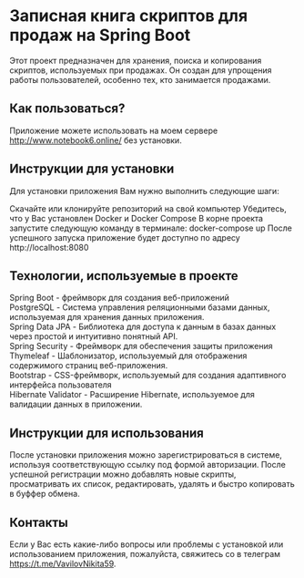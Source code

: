 # Записная книга скриптов для продаж на Spring Boot
Этот проект предназначен для хранения, поиска и копирования скриптов, используемых при продажах. Он создан для упрощения работы пользователей, особенно тех, кто занимается продажами.

## Как пользоваться?
Приложение можете использовать на моем сервере http://www.notebook6.online/ без установки. 

## Инструкции для установки
Для установки приложения Вам нужно выполнить следующие шаги: 

Скачайте или клонируйте репозиторий на свой компьютер
Убедитесь, что у Вас установлен Docker и Docker Compose
В корне проекта запустите следующую команду в терминале:
docker-compose up
После успешного запуска приложение будет доступно по адресу http://localhost:8080

## Технологии, используемые в проекте 
Spring Boot - фреймворк для создания веб-приложений  
PostgreSQL - Система управления реляционными базами данных, используемая для хранения данных приложения.  
Spring Data JPA - Библиотека для доступа к данным в базах данных через простой и интуитивно понятный API.  
Spring Security - Фреймворк для обеспечения защиты приложения  
Thymeleaf - Шаблонизатор, используемый для отображения содержимого страниц веб-приложения.  
Bootstrap - CSS-фреймворк, используемый для создания адаптивного интерфейса пользователя  
Hibernate Validator - Расширение Hibernate, используемое для валидации данных в приложении.  

## Инструкции для использования
После установки приложения можно зарегистрироваться в системе, используя соответствующую ссылку под формой авторизации.
После успешной регистрации можно добавлять новые скрипты, просматривать их список, редактировать, удалять и быстро копировать в буффер обмена.

## Контакты
Если у Вас есть какие-либо вопросы или проблемы с установкой или использованием приложения, пожалуйста, свяжитесь со в телеграм https://t.me/VavilovNikita59.
